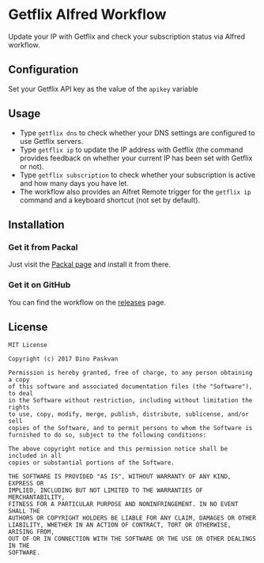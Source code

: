 # Getflix Alfred Workflow
Update your IP with Getflix and check your subscription status via Alfred workflow.

## Configuration
Set your Getflix API key as the value of the `apikey` variable

## Usage

* Type `getflix dns` to check whether your DNS settings are configured to use Getflix servers.
* Type `getflix ip` to update the IP address with Getflix (the command provides feedback on whether your current IP has been set with Getflix or not).
* Type `getflix subscription` to check whether your subscription is active and how many days you have let.
* The workflow also provides an Alfret Remote trigger for the `getflix ip` command and a keyboard shortcut (not set by default).

## Installation

### Get it from Packal

Just visit the [Packal page](http://www.packal.org/workflow/getflix) and install it from there.

### Get it on GitHub

You can find the workflow on the [releases](https://github.com/dpskvn/alfred-getflix/releases) page.

## License

```
MIT License

Copyright (c) 2017 Dino Paskvan

Permission is hereby granted, free of charge, to any person obtaining a copy
of this software and associated documentation files (the "Software"), to deal
in the Software without restriction, including without limitation the rights
to use, copy, modify, merge, publish, distribute, sublicense, and/or sell
copies of the Software, and to permit persons to whom the Software is
furnished to do so, subject to the following conditions:

The above copyright notice and this permission notice shall be included in all
copies or substantial portions of the Software.

THE SOFTWARE IS PROVIDED "AS IS", WITHOUT WARRANTY OF ANY KIND, EXPRESS OR
IMPLIED, INCLUDING BUT NOT LIMITED TO THE WARRANTIES OF MERCHANTABILITY,
FITNESS FOR A PARTICULAR PURPOSE AND NONINFRINGEMENT. IN NO EVENT SHALL THE
AUTHORS OR COPYRIGHT HOLDERS BE LIABLE FOR ANY CLAIM, DAMAGES OR OTHER
LIABILITY, WHETHER IN AN ACTION OF CONTRACT, TORT OR OTHERWISE, ARISING FROM,
OUT OF OR IN CONNECTION WITH THE SOFTWARE OR THE USE OR OTHER DEALINGS IN THE
SOFTWARE.
```